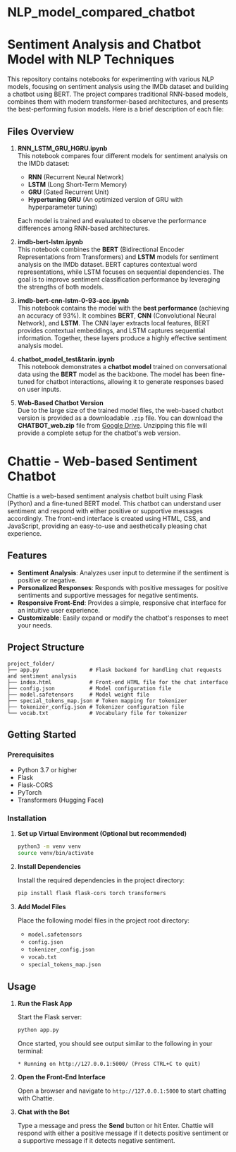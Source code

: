 # NLP_model_compared_chatbot

# Sentiment Analysis and Chatbot Model with NLP Techniques

This repository contains notebooks for experimenting with various NLP models, focusing on sentiment analysis using the IMDb dataset and building a chatbot using BERT. The project compares traditional RNN-based models, combines them with modern transformer-based architectures, and presents the best-performing fusion models. Here is a brief description of each file:

## Files Overview

1. **RNN_LSTM_GRU_HGRU.ipynb**  
   This notebook compares four different models for sentiment analysis on the IMDb dataset:
   - **RNN** (Recurrent Neural Network)
   - **LSTM** (Long Short-Term Memory)
   - **GRU** (Gated Recurrent Unit)
   - **Hypertuning GRU** (An optimized version of GRU with hyperparameter tuning)

   Each model is trained and evaluated to observe the performance differences among RNN-based architectures.

2. **imdb-bert-lstm.ipynb**  
   This notebook combines the **BERT** (Bidirectional Encoder Representations from Transformers) and **LSTM** models for sentiment analysis on the IMDb dataset. BERT captures contextual word representations, while LSTM focuses on sequential dependencies. The goal is to improve sentiment classification performance by leveraging the strengths of both models.

3. **imdb-bert-cnn-lstm-0-93-acc.ipynb**  
   This notebook contains the model with the **best performance** (achieving an accuracy of 93%). It combines **BERT**, **CNN** (Convolutional Neural Network), and **LSTM**. The CNN layer extracts local features, BERT provides contextual embeddings, and LSTM captures sequential information. Together, these layers produce a highly effective sentiment analysis model.

4. **chatbot_model_test&tarin.ipynb**  
   This notebook demonstrates a **chatbot model** trained on conversational data using the **BERT** model as the backbone. The model has been fine-tuned for chatbot interactions, allowing it to generate responses based on user inputs.

5. **Web-Based Chatbot Version**  
   Due to the large size of the trained model files, the web-based chatbot version is provided as a downloadable `.zip` file. You can download the **CHATBOT_web.zip** file from [Google Drive]([https://drive.google.com/drive/folders/1zhXXhSUl-BGPIM09-oEp0lAZo-QzWB39?usp=sharing]). Unzipping this file will provide a complete setup for the chatbot's web version.

# Chattie - Web-based Sentiment Chatbot

Chattie is a web-based sentiment analysis chatbot built using Flask (Python) and a fine-tuned BERT model. This chatbot can understand user sentiment and respond with either positive or supportive messages accordingly. The front-end interface is created using HTML, CSS, and JavaScript, providing an easy-to-use and aesthetically pleasing chat experience.

## Features

- **Sentiment Analysis**: Analyzes user input to determine if the sentiment is positive or negative.
- **Personalized Responses**: Responds with positive messages for positive sentiments and supportive messages for negative sentiments.
- **Responsive Front-End**: Provides a simple, responsive chat interface for an intuitive user experience.
- **Customizable**: Easily expand or modify the chatbot's responses to meet your needs.

## Project Structure

```
project_folder/
├── app.py                # Flask backend for handling chat requests and sentiment analysis
├── index.html            # Front-end HTML file for the chat interface
├── config.json           # Model configuration file
├── model.safetensors     # Model weight file
├── special_tokens_map.json # Token mapping for tokenizer
├── tokenizer_config.json # Tokenizer configuration file
└── vocab.txt             # Vocabulary file for tokenizer
```

## Getting Started

### Prerequisites

- Python 3.7 or higher
- Flask
- Flask-CORS
- PyTorch
- Transformers (Hugging Face)

### Installation
1. **Set up Virtual Environment (Optional but recommended)**

   ```bash
   python3 -m venv venv
   source venv/bin/activate
   ```

2. **Install Dependencies**

   Install the required dependencies in the project directory:

   ```bash
   pip install flask flask-cors torch transformers
   ```

3. **Add Model Files**

   Place the following model files in the project root directory:

   - `model.safetensors`
   - `config.json`
   - `tokenizer_config.json`
   - `vocab.txt`
   - `special_tokens_map.json`

## Usage

1. **Run the Flask App**

   Start the Flask server:

   ```bash
   python app.py
   ```

   Once started, you should see output similar to the following in your terminal:

   ```
   * Running on http://127.0.0.1:5000/ (Press CTRL+C to quit)
   ```

2. **Open the Front-End Interface**

   Open a browser and navigate to `http://127.0.0.1:5000` to start chatting with Chattie.

3. **Chat with the Bot**

   Type a message and press the **Send** button or hit Enter. Chattie will respond with either a positive message if it detects positive sentiment or a supportive message if it detects negative sentiment.
